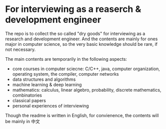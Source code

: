 # For interviewing as a reaserch & development engineer

The repo is to collect the so called "dry goods" for interviewing as a research and development engineer. And the contents are mainly for ones major in computer science, so the very basic knowledge should be rare, if not necessary.

The main contents are temporarily in the following aspects:

  - core courses in computer sciecne: C/C++, java, computer organization, operating system, the compiler, computer networks
  - data structures and algorithms
  - machine learning & deep learning
  - mathematics: calculus, linear algebro, probability, discrete mathematics, combinatories
  - classical papers
  - personal experiences of interviewing

Though the readme is written in English, for convienence, the contents will be mainly in 中文
